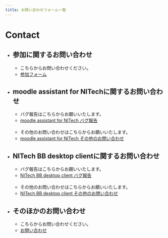 ```yaml
---
title: お問い合わせフォーム一覧
---
```


# Contact
- ## 参加に関するお問い合わせ

    - こちらからお問い合わせください。 
    - [参加フォーム](/forms/join)
- ## moodle assistant for NITechに関するお問い合わせ

    - バグ報告はこちらからお願いいたします。 
    - [moodle assistant for NITech バグ報告](/forms/moodle-assistant/bug)
<br><br>
    - その他のお問い合わせはこちらからお願いいたします。 
    - [moodle assistant for NITech その他のお問い合わせ](/forms/moodle-assistant/)


- ## NITech BB desktop clientに関するお問い合わせ

    - バグ報告はこちらからお願いいたします。 
    - [NITech BB desktop client バグ報告](/forms/BB-desktop/bug)
<br><br>
    - その他のお問い合わせはこちらからお願いいたします。 
    - [NITech BB desktop client その他のお問い合わせ](/forms/BB-desktop/)


- ## そのほかのお問い合わせ

    - こちらからお問い合わせください。 
    - [お問い合わせ](/forms/contact)